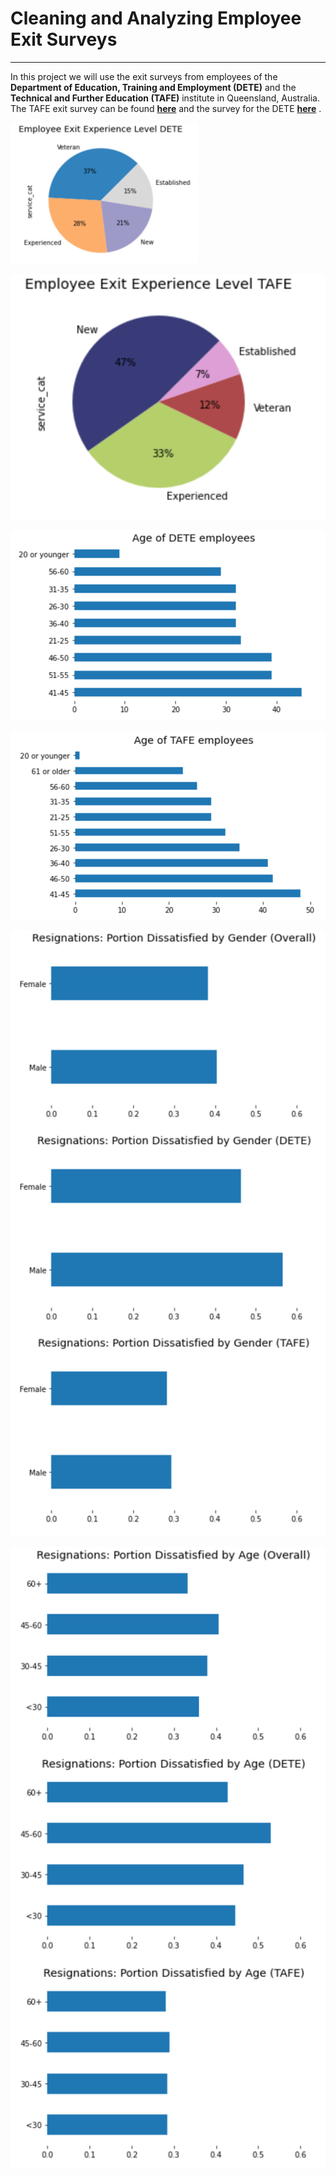# Cleaning and Analyzing Employee Exit Surveys

---

In this project we will use the exit surveys from employees of the <b>Department of Education, Training and Employment (DETE)</b> and the <b>Technical and Further Education (TAFE)</b> institute in Queensland, Australia. The TAFE exit survey can be found __[here](https://data.gov.au/dataset/ds-qld-89970a3b-182b-41ea-aea2-6f9f17b5907e/details?q=exit%20survey)__ and the survey for the DETE __[here](https://data.gov.au/dataset/ds-qld-fe96ff30-d157-4a81-851d-215f2a0fe26d/details?q=exit%20survey)__ .

<img src="https://github.com/Treyeth/Projects/blob/master/EDA_Employee_Exit_Surveys/Images/employee_exit_experience_dete.png" width="300">


![Screenshot](Images/employee_exit_experience_tafe.png)

![Screenshot](Images/age_employees_dete.png)

![Screenshot](Images/age_employees_tafe.png)

![Screenshot](Images/resignations_by_gender_dissatisfaction.png)

![Screenshot](Images/resignations_by_age_dissatisfaction.png)
